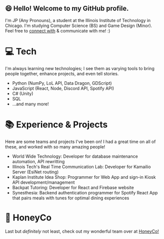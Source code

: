 ## :smile: Hello! Welcome to my GitHub profile. 
I'm JP (Any Pronouns), a student at the Illinois Institute of Technology in Chicago. I'm studying Computer Science (BS) and Game Design (Minor). Feel free to [connect with](https://www.linkedin.com/in/jprila/) & communicate with me! :)


# :computer: Tech
I'm always learning new technologies; I see them as varying tools to bring people together, enhance projects, and even tell stories. 
- Python (NumPy, LoL API, Data Dragon, GDScript)
- JavaScript (React, Node, Discord API, Spotify API)
- C# (Unity)
- SQL
- ...and many more!

# :books: Experience & Projects
Here are some teams and projects I've been on! I had a great time on all of these, and worked with so many amazing people!
- World Wide Technology: Developer for database maintenance automation, API rewritting
- Illinois Tech's Real Time Communication Lab: Developer for Kamailio Server (EsiNet routing)
- Kaplan Institute Idea Shop: Programmer for Web App and sign-in Kiosk API development/management
- Backpat Tutoring: Developer for React and Firebase website
- Synesthesia: Backend authentication programmer for Spotify React App that pairs meals with tunes for optimal dining experiences

# :honey_pot: HoneyCo
Last but *definitely* not least, check out my wonderful team over at [HoneyCo!](https://www.honeycogames.com/)
